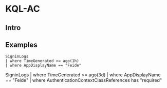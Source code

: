 # KQL-AC

## Intro

## Examples

```kql
SigninLogs
| where TimeGenerated >= ago(1h)
| where AppDisplayName == "Feide"
```

SigninLogs
| where TimeGenerated >= ago(3d)
| where AppDisplayName == "Feide"
| where AuthenticationContextClassReferences has "required"
